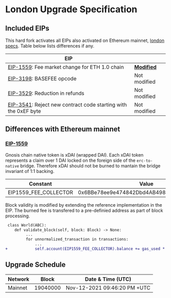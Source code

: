 # London Upgrade Specification

## Included EIPs

This hard fork activates all EIPs also activated on Ethereum mainnet, [london specs](https://github.com/ethereum/execution-specs/blob/master/network-upgrades/mainnet-upgrades/london.md). Table below lists differences if any.

| EIP |  |
| - | - |
| [EIP-1559](https://eips.ethereum.org/EIPS/eip-1559): Fee market change for ETH 1.0 chain                  | [**Modified**](#eip-1559)
| [EIP-3198](https://eips.ethereum.org/EIPS/eip-3198): BASEFEE opcode                                       | Not modified
| [EIP-3529](https://eips.ethereum.org/EIPS/eip-3529): Reduction in refunds                                 | Not modified
| [EIP-3541](https://eips.ethereum.org/EIPS/eip-3541): Reject new contract code starting with the 0xEF byte | Not modified

## Differences with Ethereum mainnet

### [EIP-1559](https://eips.ethereum.org/EIPS/eip-1559)

Gnosis chain native token is xDAI (wrapped DAI). Each xDAI token represents a claim over 1 DAI locked on the foreign side of the `erc-to-native` bridge. Therefore xDAI should not be burned to mantain the bridge invariant of 1:1 backing.

| Constant | Value |
| - | - |
| EIP1559_FEE_COLLECTOR | 0x6BBe78ee9e474842Dbd4AB4987b3CeFE88426A92 |

Block validity is modified by extending the reference implementation in the EIP. The burned fee is transfered to a pre-definied address as part of block processing.

```diff
 class World(ABC):
 	def validate_block(self, block: Block) -> None:
         ...
         for unnormalized_transaction in transactions:
             ...
+            self.account(EIP1559_FEE_COLLECTOR).balance += gas_used * block.base_fee_per_gas
```

## Upgrade Schedule

| Network | Block    | Date & Time (UTC)             | 
| ------- | -------- | ----------------------------- | 
| Mainnet | 19040000 | Nov-12-2021 09:46:20 PM +UTC  | 

